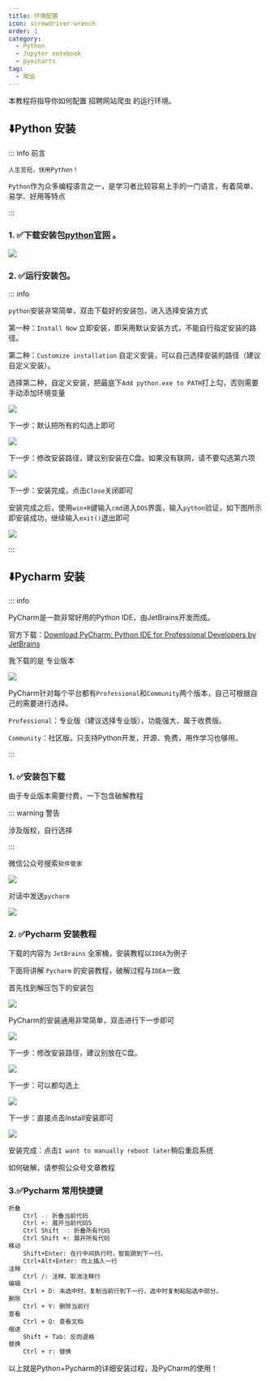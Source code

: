 ```yaml
---
title: 环境配置
icon: screwdriver-wrench
order: 1
category:
  - Python
  - Jupyter notebook
  - pyecharts
tag:
  - 爬虫
---
```


本教程将指导你如何配置 招聘网站爬虫 的运行环境。

<!-- more -->

## ⬇️Python 安装

::: info 前言

`人生苦短，快用Python！`

`Python`作为众多编程语言之一，是学习者比较容易上手的一门语言，有着简单、易学、好用等特点

:::

### 1. ✅️️下载安装包[python官网](https://www.python.org/downloads/windows/) 。

![](https://github.com/Thirty-Li/typoraImg/blob/main/blogImage/b9f7f7cc81916a60b95e3835c66381c5.png?raw=true)

### 2. ✅️️运行安装包。
::: info

`python`安装非常简单，双击下载好的安装包，进入选择安装方式

第一种：`Install Now` 立即安装，即采用默认安装方式，不能自行指定安装的路径。

第二种：`Customize installation` 自定义安装，可以自己选择安装的路径（建议自定义安装）。

选择第二种，自定义安装，把最底下`Add python.exe to PATH`打上勾，否则需要手动添加环境变量

![](https://github.com/Thirty-Li/typoraImg/blob/main/blogImage/f5d9533689c48586594a40e3fcc134c1.png?raw=true)

下一步：默认把所有的勾选上即可

![](https://github.com/Thirty-Li/typoraImg/blob/main/blogImage/82c712c81a254678a318be353433bba2.png?raw=true)

下一步：修改安装路径，建议别安装在C盘。如果没有联网，请不要勾选第六项

![](https://github.com/Thirty-Li/typoraImg/blob/main/blogImage/10163b5b3841c2ef8362c30638dce164.png?raw=true)

下一步：安装完成，点击`Close`关闭即可

安装完成之后，使用`win+R`键输入`cmd`进入`DOS`界面，输入`python`验证，如下图所示即安装成功，继续输入`exit()`退出即可

![](https://github.com/Thirty-Li/typoraImg/blob/main/blogImage/eb05e977a7027985a7b731647e515cf4.png?raw=true)

:::

## ⬇️Pycharm 安装

::: info

PyCharm是一款非常好用的Python IDE，由JetBrains开发而成。

官方下载：[Download PyCharm: Python IDE for Professional Developers by JetBrains](https://www.jetbrains.com/pycharm/download/?section=windows#section=windows)

我下载的是 专业版本

![](https://github.com/Thirty-Li/typoraImg/blob/main/blogImage/8971166a259dd89444f436fd3047b0c8.png?raw=true)

PyCharm针对每个平台都有`Professional`和`Community`两个版本，自己可根据自己的需要进行选择。

`Professional`：专业版（建议选择专业版），功能强大，属于收费版。

`Community`：社区版，只支持Python开发，开源、免费，用作学习也够用。

:::

### 1. ✅️️安装包下载

由于专业版本需要付费，一下包含破解教程

::: warning 警告

涉及版权，自行选择

:::

微信公众号搜索`软件管家`

![](https://github.com/Thirty-Li/typoraImg/blob/main/blogImage/f114d0926375c08d75ed9d127d3812e1.png?raw=true)

对话中发送`pycharm`

![](https://github.com/Thirty-Li/typoraImg/blob/main/blogImage/76f48f514e5dba6c375df642dfc46aa3.png?raw=true)

### 2. ✅️️Pycharm 安装教程

下载的内容为 `JetBrains` 全家桶，安装教程以`IDEA`为例子

下面将讲解 `Pycharm` 的安装教程，破解过程与`IDEA`一致

首先找到解压包下的安装包

![](https://github.com/Thirty-Li/typoraImg/blob/main/blogImage/d418a73cbf5c5d3f4f54e0e3903245ef.png?raw=true)

PyCharm的安装通用非常简单，双击进行下一步即可

![](https://github.com/Thirty-Li/typoraImg/blob/main/blogImage/d1b49226c80179063acfa2c76195f57c.png?raw=true)

下一步：修改安装路径，建议别放在C盘。

![](https://github.com/Thirty-Li/typoraImg/blob/main/blogImage/3632c2ea96a157156bb8707dccee5026.png?raw=true)

下一步：可以都勾选上

![](https://github.com/Thirty-Li/typoraImg/blob/main/blogImage/f66cf81125e917b79dde6af7b87e895a.png?raw=true)

下一步：直接点击Install安装即可

![](https://github.com/Thirty-Li/typoraImg/blob/main/blogImage/87aac7748caa19df1469209456240c2c.png?raw=true)

安装完成：点击`I want to manually reboot later`稍后重启系统

如何破解，请参照公众号文章教程

### 3.✅️️Pycharm 常用快捷键

```bash
折叠
    Ctrl -: 折叠当前代码
    Ctrl +: 展开当前代码S
    Ctrl Shift -: 折叠所有代码
    Ctrl Shift +: 展开所有代码
移动
    Shift+Enter: 在行中间执行时，智能跳到下一行。
    Ctrl+Alt+Enter: 向上插入一行
注释
    Ctrl /: 注释、取消注释行
编辑
    Ctrl + D: 未选中时，复制当前行到下一行，选中时复制粘贴选中部分。
删除
    Ctrl + Y: 删除当前行
查看
    Ctrl + Q: 查看文档
缩进
    Shift + Tab: 反向退格
替换
    Ctrl + r: 替换
```

以上就是Python+Pycharm的详细安装过程，及PyCharm的使用！
